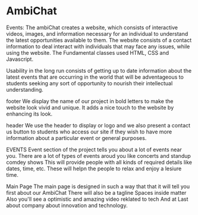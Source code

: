 # AmbiChat

Events:
The ambiChat creates a website, which consists of interactive videos, images, and information necessary for an individual to understand the latest opportunities available to them. The website consists of a contact information to deal interact with individuals that may face any issues, while using the website. The Fundamental classes used HTML, CSS and Javascript.

Usability in the long run consists of getting up to date information about the latest events that are occurring in the world that will be adventageous to students seeking any sort of opportunity to nourish their intellectual understanding.

footer
We display the name of our project in bold letters to make the website look vivid and unique. It adds a nice touch to the website by enhancing its look.

header
We use the header to display or logo and we also present a contact us button to students who access our site if they wish to have more information about a particular event or general purposes. 

EVENTS
 Event section of the project tells you about a lot of events near you.
 There are a lot of types of events aroud you like concerts and standup comdey shows
 This will provide people with all kinds of required details like dates, time, etc.
 These will helpn the people to relax and enjoy a lesiure time.

 Main Page
 The main page is designed in such a way that that it will tell you first about our AmbiChat
 There will also be a tagline Spaces inside matter
 Also you'll see a optimistic and amazing video reklated to tech
 And at Last about company about innovation and technology.
